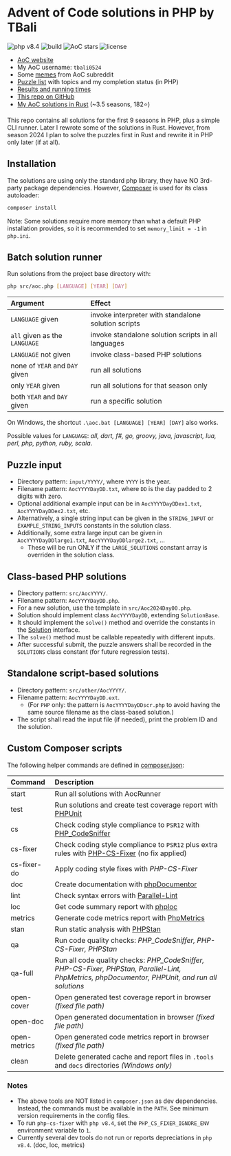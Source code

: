 # Advent of Code solutions in PHP by TBali

![php v8.4](https://shields.io/badge/php-8.4-blue?logo=php)
![build](https://img.shields.io/github/actions/workflow/status/tbali0524/advent-of-code-solutions/qa.yml)
![AoC stars](https://img.shields.io/badge/total%20AoC%20⭐-472-green)
![license](https://img.shields.io/github/license/tbali0524/advent-of-code-solutions)

* [AoC website](https://adventofcode.com/)
* My AoC username: `tbali0524`
* Some [memes](memes.md) from AoC subreddit
* [Puzzle list](puzzles.md) with topics and my completion status (in PHP)
* [Results and running times](results.md)
* [This repo on GitHub](https://github.com/tbali0524/advent-of-code-solutions)
* [My AoC solutions in Rust](https://github.com/tbali0524/advent-of-code-rust) (~3.5 seasons, 182⭐)

This repo contains all solutions for the first 9 seasons in PHP, plus a simple CLI runner. Later I rewrote some of the solutions in Rust. However, from season 2024 I plan to solve the puzzles first in Rust and rewrite it in PHP only later (if at all).

## Installation

The solutions are using only the standard php library, they have NO 3rd-party package dependencies.
However, [Composer](https://getcomposer.org/) is used for its class autoloader:

```sh
composer install
```

Note: Some solutions require more memory than what a default PHP installation provides, so it is recommended to set `memory_limit = -1` in `php.ini`.

## Batch solution runner

Run solutions from the project base directory with:

```sh
php src/aoc.php [LANGUAGE] [YEAR] [DAY]
```

| Argument                       | Effect                                              |
|:-------------------------------|:----------------------------------------------------|
| `LANGUAGE` given               | invoke interpreter with standalone solution scripts |
| `all` given as the `LANGUAGE`  | invoke standalone solution scripts in all languages |
| `LANGUAGE` not given           | invoke class-based PHP solutions                    |
| none of `YEAR` and `DAY` given | run all solutions                                   |
| only `YEAR` given              | run all solutions for that season only              |
| both `YEAR` and `DAY` given    | run a specific solution                             |

On Windows, the shortcut `.\aoc.bat [LANGUAGE] [YEAR] [DAY]` also works.

Possible values for `LANGUAGE`:
_all, dart, f#, go, groovy, java, javascript, lua, perl, php, python, ruby, scala_.

## Puzzle input

* Directory pattern: `input/YYYY/`, where `YYYY` is the year.
* Filename pattern: `AocYYYYDayDD.txt`, where `DD` is the day padded to 2 digits with zero.
* Optional additional example input can be in `AocYYYYDayDDex1.txt`, `AocYYYYDayDDex2.txt`, etc.
* Alternatively, a single string input can be given in the `STRING_INPUT` or `EXAMPLE_STRING_INPUTS` constants in the solution class.
* Additionally, some extra large input can be given in `AocYYYYDayDDlarge1.txt`, `AocYYYYDayDDlarge2.txt`, ...
    * These will be run ONLY if the `LARGE_SOLUTIONS` constant array is overriden in the solution class.

## Class-based PHP solutions

* Directory pattern: `src/AocYYYY/`.
* Filename pattern: `AocYYYYDayDD.php`.
* For a new solution, use the template in `src/Aoc2024Day00.php`.
* Solution should implement class `AocYYYYDayDD`, extending `SolutionBase`.
* It should implement the `solve()` method and override the constants in the [Solution](src/Aoc/Solution.php) interface.
* The `solve()` method must be callable repeatedly with different inputs.
* After successful submit, the puzzle answers shall be recorded in the `SOLUTIONS` class constant (for future regression tests).

## Standalone script-based solutions

* Directory pattern: `src/other/AocYYYY/`.
* Filename pattern: `AocYYYYDayDD.ext`.
    * (For `PHP` only: the pattern is `AocYYYYDayDDscr.php` to avoid having the same source filename as the class-based solution.)
* The script shall read the input file (if needed), print the problem ID and the solution.

## Custom Composer scripts

The following helper commands are defined in [composer.json](composer.json):

|Command      |Description |
|:------------|:-----------|
|start        |Run all solutions with AocRunner|
|test         |Run solutions and create test coverage report with [PHPUnit](https://www.phpunit.de/)|
|cs           |Check coding style compliance to `PSR12` with [PHP_CodeSniffer](https://github.com/PHPCSStandards/PHP_CodeSniffer)|
|cs-fixer     |Check coding style compliance to `PSR12` plus extra rules with [PHP-CS-Fixer](https://cs.symfony.com/) (no fix applied)|
|cs-fixer-do  |Apply coding style fixes with _PHP-CS-Fixer_|
|doc          |Create documentation with [phpDocumentor](https://www.phpdoc.org/)|
|lint         |Check syntax errors with [Parallel-Lint](https://github.com/php-parallel-lint/PHP-Parallel-Lint)|
|loc          |Get code summary report with [phploc](https://github.com/sebastianbergmann/phploc)|
|metrics      |Generate code metrics report with [PhpMetrics](https://phpmetrics.github.io/website/)|
|stan         |Run static analysis with [PHPStan](https://phpstan.org/)|
|qa           |Run code quality checks: _PHP\_CodeSniffer, PHP-CS-Fixer, PHPStan_|
|qa-full      |Run all code quality checks: _PHP\_CodeSniffer, PHP-CS-Fixer, PHPStan, Parallel-Lint, PhpMetrics, phpDocumentor, PHPUnit, and run all solutions_|
|open-cover   |Open generated test coverage report in browser _(fixed file path)_|
|open-doc     |Open generated documentation in browser _(fixed file path)_|
|open-metrics |Open generated code metrics report in browser _(fixed file path)_|
|clean        |Delete generated cache and report files in `.tools` and `docs` directories _(Windows only)_|

### Notes

* The above tools are NOT listed in `composer.json` as dev dependencies. Instead, the commands must be available in the `PATH`. See minimum version requirements in the config files.
* To run `php-cs-fixer` with `php v8.4`, set the `PHP_CS_FIXER_IGNORE_ENV` environment variable to `1`.
* Currently several dev tools do not run or reports depreciations in `php v8.4`. (doc, loc, metrics)
